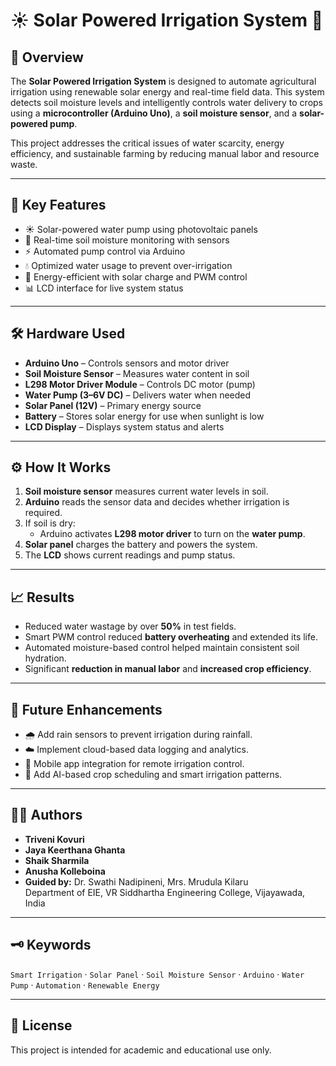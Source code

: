 # ☀️ Solar Powered Irrigation System 🌱

## 📘 Overview

The **Solar Powered Irrigation System** is designed to automate agricultural irrigation using renewable solar energy and real-time field data. This system detects soil moisture levels and intelligently controls water delivery to crops using a **microcontroller (Arduino Uno)**, a **soil moisture sensor**, and a **solar-powered pump**.

This project addresses the critical issues of water scarcity, energy efficiency, and sustainable farming by reducing manual labor and resource waste.

---

## 🌾 Key Features

- ☀️ Solar-powered water pump using photovoltaic panels
- 🌱 Real-time soil moisture monitoring with sensors
- ⚡ Automated pump control via Arduino
- 💧 Optimized water usage to prevent over-irrigation
- 🔋 Energy-efficient with solar charge and PWM control
- 📊 LCD interface for live system status

---

## 🛠️ Hardware Used

- **Arduino Uno** – Controls sensors and motor driver
- **Soil Moisture Sensor** – Measures water content in soil
- **L298 Motor Driver Module** – Controls DC motor (pump)
- **Water Pump (3–6V DC)** – Delivers water when needed
- **Solar Panel (12V)** – Primary energy source
- **Battery** – Stores solar energy for use when sunlight is low
- **LCD Display** – Displays system status and alerts

---

## ⚙️ How It Works

1. **Soil moisture sensor** measures current water levels in soil.
2. **Arduino** reads the sensor data and decides whether irrigation is required.
3. If soil is dry:
   - Arduino activates **L298 motor driver** to turn on the **water pump**.
4. **Solar panel** charges the battery and powers the system.
5. The **LCD** shows current readings and pump status.

---

## 📈 Results

- Reduced water wastage by over **50%** in test fields.
- Smart PWM control reduced **battery overheating** and extended its life.
- Automated moisture-based control helped maintain consistent soil hydration.
- Significant **reduction in manual labor** and **increased crop efficiency**.

---

## 🔮 Future Enhancements

- 🌧️ Add rain sensors to prevent irrigation during rainfall.
- ☁️ Implement cloud-based data logging and analytics.
- 📱 Mobile app integration for remote irrigation control.
- 🧠 Add AI-based crop scheduling and smart irrigation patterns.

---

## 👩‍💻 Authors

- **Triveni Kovuri**
- **Jaya Keerthana Ghanta**
- **Shaik Sharmila**
- **Anusha Kolleboina**
- **Guided by:** Dr. Swathi Nadipineni, Mrs. Mrudula Kilaru  
  Department of EIE, VR Siddhartha Engineering College, Vijayawada, India

---

## 🗝️ Keywords

`Smart Irrigation` · `Solar Panel` · `Soil Moisture Sensor` · `Arduino` · `Water Pump` · `Automation` · `Renewable Energy`

---

## 📄 License

This project is intended for academic and educational use only.
